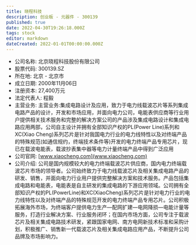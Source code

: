 ```yaml
---
title: 晓程科技
description: 创业板 - 元器件 - 300139
published: true
date: 2022-04-30T19:26:18.000Z
tags: stock
editor: markdown
dateCreated: 2022-01-01T00:00:00.000Z
---
```


- 公司名称: 北京晓程科技股份有限公司
- 股票代码: 300139.SZ
- 所在地: 北京 - 北京市
- 成立日期: 2000年11月06日
- 注册资本: 27,400万元
- 法定代表人: 程毅
- 主营业务: 主营业务:集成电路设计及应用，致力于电力线载波芯片等系列集成电路产品的设计，开发和市场应用，并面向电力公司，电能表供应商等行业用户提供相关技术服务和完整的解决方案公司的产品涉及集成电路设计和集成电路应用两部，公司自主设计并拥有全部知识产权的PL(Power Line)系列和XC(Xiao Cheng)系列芯片是针对我国电力行业的电力线特性以及对终端产品的特殊规范(如通信规约，终端技术条件等)开发的电力终端产品专用芯片，现已在载波电能表，载波抄表集中器等电力计量终端产品中得到广泛应用
- 公司官网: [www.xiaocheng.com](www.xiaocheng.com)
- 公司介绍: 公司是国内规模较大的电力终端载波芯片供应商，国内电力终端载波芯片市场的领导者。公司始终致力于电力线载波芯片及相关集成电路产品的研发、销售，并面向电力行业用户提供完整解决方案和技术服务。产品包括集成电路和电能表，电能表是自主研发的集成电路的下游应用领域。公司拥有全部知识产权的PL(PowerLine)和XC(XiaoCheng)系列芯片是针对电力行业的电力线特性以及对终端产品的特殊规范开发的电力终端产品专用芯片。公司积极拓展海外市场，为终端客户提供电力生产—配网扩建—电网降损—电能计量等服务，打造行业解决方案、行业服务闭环；在国内市场方面，公司专注于载波芯片及相关集成电路技术研发，紧跟国家电网、南方电网新技术标准和采购计划，积极推广、销售新一代载波芯片及相关集成电路应用产品，不断提升公司品牌及市场影响力。


